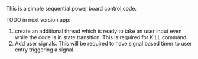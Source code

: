 This is a simple sequential power board control code. 

TODO in next version app:
1. create an additional thread which is ready to take an user input even while the code is in state transition. This is required for KILL command.
2. Add user signals. This will be required to have signal based timer to user entry triggering a signal.
